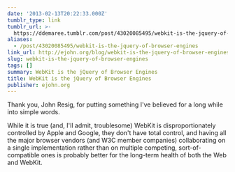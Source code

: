 ```yaml
---
date: '2013-02-13T20:22:33.000Z'
tumblr_type: link
tumblr_url: >-
  https://ddemaree.tumblr.com/post/43020085495/webkit-is-the-jquery-of-browser-engines
aliases:
  - /post/43020085495/webkit-is-the-jquery-of-browser-engines
link_url: http://ejohn.org/blog/webkit-is-the-jquery-of-browser-engines/
slug: webkit-is-the-jquery-of-browser-engines
tags: []
summary: WebKit is the jQuery of Browser Engines
title: WebKit is the jQuery of Browser Engines
publisher: ejohn.org
---
```


Thank you, John Resig, for putting something I've believed for a long while into simple words.

While it is true (and, I'll admit, troublesome) WebKit is disproportionately controlled by Apple and Google, they don't have total control, and having all the major browser vendors (and W3C member companies) collaborating on a single implementation rather than on multiple competing, sort-of-compatible ones is probably better for the long-term health of both the Web and WebKit.